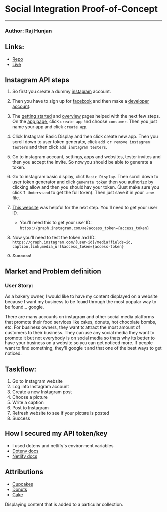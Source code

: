 # Social Integration Proof-of-Concept
---
### Author: Raj Hunjan

## Links:
- [Repo]()
- [Live]()

## Instagram API steps
1. So first you create a dummy [instagram](https://www.instagram.com/) account.

2. Then you have to sign up for [facebook](https://www.facebook.com/) and then make a [developer account](https://developers.facebook.com/apps/).

3. The [getting started](https://developers.facebook.com/docs/instagram-basic-display-api/getting-started) and [overview](https://developers.facebook.com/docs/instagram-basic-display-api/overview) pages helped with the next few steps. On the [app page](https://developers.facebook.com/apps/), click `create app` and choose `consumer`. Then you just name your app and click `create app`.

4. Click Instagram Basic Display and then click create new app. Then you scroll down to user token generator, click `add or remove instagram testers` and then click `add instagram testers`. 

5. Go to instagram account, settings, apps and websites, tester invites and then you accept the invite. So now you should be able to generate a token.

6. Go to instagram basic display, click `Basic Display`. Then scroll down to user token generator and click `generate token` then you authorize by clicking allow and then you should hav your token. (Just make sure you click `I Understand` to get the full token). Then just save it in your `.env` file.

7. [This website](https://harrisonkolor.medium.com/using-the-instagram-api-serverless-netlify-to-display-your-own-photos-in-2021-7923014522d0) was helpful for the next step. You'll need to get your user ID.

    - You'll need this to get your user ID: `https://graph.instagram.com/me?access_token={access_token}`
8. Now you'll need to test the token and ID: `https://graph.instagram.com/{user-id}/media?fields=id, caption,link,media_url&access_token={access-token}`

9. Success!

## Market and Problem definition

### User Story:

As a bakery owner, I would like to have my content displayed on a website because I want my business to be found through the most popular way to be found... google.

There are many accounts on instagram and other social media platforms that promote their food services like cakes, donuts, hot chocolate bombs, etc. For business owners, they want to attract the most amount of customers to their business. They can use any social media they want to promote it but not everybody is on social media so thats why its better to have your business on a website so you can get noticed more. If people want to find something, they'll google it and that one of the best ways to get noticed. 

## Taskflow: 
1. Go to Instagram website
2. Log into Instagram account
3. Create a new Instagram post
4. Choose a picture
5. Write a caption
6. Post to Instagram
7. Refresh website to see if your picture is posted
8. Success

## How I secured my API token/key
- I used dotenv and netlify's environment variables
- [Dotenv docs](https://www.npmjs.com/package/dotenv)
- [Netlify docs](https://docs.netlify.com/configure-builds/environment-variables/)

## Attributions
- [Cupcakes](https://unsplash.com/photos/S2jw81lfrG0)
- [Donuts](https://unsplash.com/photos/6SMF42-JTAc)
- [Cake](https://unsplash.com/photos/kPxsqUGneXQ)

Displaying content that is added to a particular collection.
